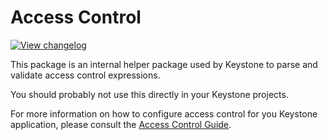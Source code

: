 <!--[meta]
title: Access Control
[meta]-->

# Access Control

[![View changelog](https://img.shields.io/badge/changelogs.xyz-Explore%20Changelog-brightgreen)](https://changelogs.xyz/@koikorn/access-control)

This package is an internal helper package used by Keystone to parse and validate access control expressions.

You should probably not use this directly in your Keystone projects.

For more information on how to configure access control for you Keystone application, please consult the [Access Control Guide](/docs/guides/access-control.md).
